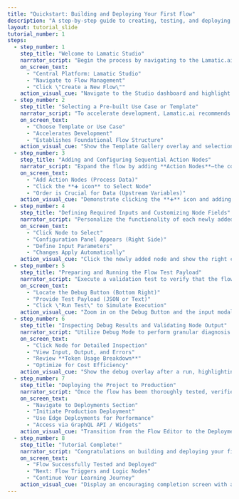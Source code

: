 ```yaml
---
title: "Quickstart: Building and Deploying Your First Flow"
description: "A step-by-step guide to creating, testing, and deploying your first GenAI workflow using the Lamatic Studio Flow Editor."
layout: tutorial_slide
tutorial_number: 1
steps:
  - step_number: 1
    step_title: "Welcome to Lamatic Studio"
    narrator_script: "Begin the process by navigating to the Lamatic.ai Studio, the designated platform for managing, building, and deploying all GenAI projects.[1] Within the Studio, access the **Flow Management** section. Click the option labeled **\"Create a New Flow\"** to initiate the graphical workflow building process.[1] The Studio is the primary Visual Layer interface, allowing both technical and non-technical developers to configure the system and define the sequence of operations for their project.[1]"
    on_screen_text:
      - "Central Platform: Lamatic Studio"
      - "Navigate to Flow Management"
      - "Click \"Create a New Flow\""
    action_visual_cue: "Navigate to the Studio dashboard and highlight the \"Flow Management\" link."
  - step_number: 2
    step_title: "Selecting a Pre-built Use Case or Template"
    narrator_script: "To accelerate development, Lamatic.ai recommends utilizing a pre-built structure that provides immediate consistency and best practices for common applications.[1] Choose a pre-built Use Case or select a Template that corresponds to your initial project requirements. This selection automatically establishes a foundational flow structure, saving time during setup.[1] If a template is not used, the first component required is a **Trigger Node**, which can be configured as an Event Trigger (one-time) or a Batch Trigger (data-based multiple executions).[2]"
    on_screen_text:
      - "Choose Template or Use Case"
      - "Accelerates Development"
      - "Establishes Foundational Flow Structure"
    action_visual_cue: "Show the Template Gallery overlay and selection of a Quickstart template."
  - step_number: 3
    step_title: "Adding and Configuring Sequential Action Nodes"
    narrator_script: "Expand the flow by adding **Action Nodes**—the components that process and transform data—in a meaningful sequence.[2] Within the Flow Editor, locate the **➕ icon** that appears in empty spaces or when hovering over connecting lines. Click the icon to bring up the node selection menu, then choose the required node type (e.g., AI, App, Data, or Logic nodes).[3] The physical order of nodes is crucial. Arrange nodes sequentially and use drag-and-hold to reorder them as needed, ensuring data continuity because the position determines a node’s ability to access **upstream variables**.[3]"
    on_screen_text:
      - "Add Action Nodes (Process Data)"
      - "Click the **➕ icon** to Select Node"
      - "Order is Crucial for Data (Upstream Variables)"
    action_visual_cue: "Demonstrate clicking the **➕** icon and adding a new \"Generate Text\" AI Node."
  - step_number: 4
    step_title: "Defining Required Inputs and Customizing Node Fields"
    narrator_script: "Personalize the functionality of each newly added node by configuring its specific operational settings.[3] **Click on the node** within the flow editor to select it. The configuration panel will instantly appear on the **right side** of the screen.[3] Populate the necessary fields for input parameters and customize output options. These configuration changes are applied and stored **automatically in real-time** within the Flow Editor.[1, 3]"
    on_screen_text:
      - "Click Node to Select"
      - "Configuration Panel Appears (Right Side)"
      - "Define Input Parameters"
      - "Changes Apply Automatically"
    action_visual_cue: "Click the newly added node and show the right configuration panel opening, highlighting a field being populated."
  - step_number: 5
    step_title: "Preparing and Running the Flow Test Payload"
    narrator_script: "Execute a validation test to verify that the flow’s logic and sequence operate correctly from end to end before deployment.[1, 2] Navigate to the Flow Editor and click the **Debug Button**, typically located in the bottom right corner. Provide the required **test input data** (the Payload), which can be entered as either JSON or plain text, simulating the required trigger input.[2] Hit the **\"Run Test\"** button. This action simulates the full, sequential execution of the flow using the input provided, allowing for real-time progress tracking.[2]"
    on_screen_text:
      - "Locate the Debug Button (Bottom Right)"
      - "Provide Test Payload (JSON or Text)"
      - "Click \"Run Test\" to Simulate Execution"
    action_visual_cue: "Zoom in on the Debug Button and the input modal, showing sample text being entered."
  - step_number: 6
    step_title: "Inspecting Debug Results and Validating Node Output"
    narrator_script: "Utilize Debug Mode to perform granular diagnosis of the flow’s execution, tracking data flow and pinpointing potential issues.[2] After the test runs, review the output. Click on any node within the flow visualization to inspect detailed information, including **Input received, Output generated, Execution time, Error messages**, and a **Token usage breakdown**.[2] Analyzing the estimated token cost per test run provides a valuable metric, encouraging optimization and iteration to ensure the flow is not only functionally reliable but also operationally efficient and cost-effective.[2]"
    on_screen_text:
      - "Click Node for Detailed Inspection"
      - "View Input, Output, and Errors"
      - "Review **Token Usage Breakdown**"
      - "Optimize for Cost Efficiency"
    action_visual_cue: "Show the debug overlay after a run, highlighting the inspection details for a node, especially the token usage metric."
  - step_number: 7
    step_title: "Deploying the Project to Production"
    narrator_script: "Once the flow has been thoroughly tested, verified, and optimized, the final step is to transition the project from the development environment to a live, production deployment.[1] Navigate to the **Deployments** section in the Studio. Initiate the deployment process. Lamatic.ai enables **Edge Deployments** to manage agents and flows for high-performance live operation.[1] Deployed flows can be accessed and integrated into applications using the **GraphQL API, Webhooks**, or embedded directly via the customizable **Chat and Search Widgets**.[1]"
    on_screen_text:
      - "Navigate to Deployments Section"
      - "Initiate Production Deployment"
      - "Use Edge Deployments for Performance"
      - "Access via GraphQL API / Widgets"
    action_visual_cue: "Transition from the Flow Editor to the Deployments section and show the \"Deploy\" button being clicked."
  - step_number: 8
    step_title: "Tutorial Complete!"
    narrator_script: "Congratulations on building and deploying your first flow! You have successfully navigated the Lamatic Studio, configured your action nodes, and verified the output using the debugging tools. You are now ready to proceed to the next tutorial to deepen your understanding of flow triggers and advanced logic nodes."
    on_screen_text:
      - "Flow Successfully Tested and Deployed"
      - "Next: Flow Triggers and Logic Nodes"
      - "Continue Your Learning Journey"
    action_visual_cue: "Display an encouraging completion screen with a link to the next tutorial."
---
```

